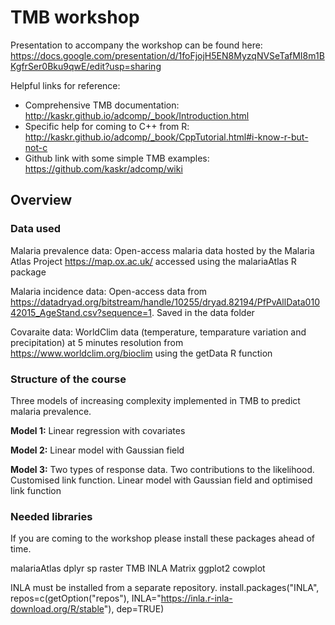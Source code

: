 TMB workshop
===========

Presentation to accompany the workshop can be found here: https://docs.google.com/presentation/d/1foFjojH5EN8MyzqNVSeTafMI8m1BKgfrSer0Bku9qwE/edit?usp=sharing

Helpful links for reference:
* Comprehensive TMB documentation: http://kaskr.github.io/adcomp/_book/Introduction.html
* Specific help for coming to C++ from R: http://kaskr.github.io/adcomp/_book/CppTutorial.html#i-know-r-but-not-c
* Github link with some simple TMB examples: https://github.com/kaskr/adcomp/wiki

Overview
-------

### Data used

Malaria prevalence data: Open-access malaria data hosted by the Malaria Atlas Project https://map.ox.ac.uk/ accessed using the malariaAtlas R package

Malaria incidence data: Open-access data from https://datadryad.org/bitstream/handle/10255/dryad.82194/PfPvAllData01042015_AgeStand.csv?sequence=1. Saved in the data folder

Covaraite data: WorldClim data (temperature, temparature variation and precipitation) at 5 minutes resolution from https://www.worldclim.org/bioclim using the getData R function


### Structure of the course

Three models of increasing complexity implemented in TMB to predict malaria prevalence. 

**Model 1:** Linear regression with covariates

**Model 2:** Linear model with Gaussian field

**Model 3:** Two types of response data. Two contributions to the likelihood. Customised link function. Linear model with Gaussian field and optimised link function


### Needed libraries

If you are coming to the workshop please install these packages ahead of time.

malariaAtlas
dplyr
sp
raster
TMB
INLA
Matrix
ggplot2
cowplot

INLA must be installed from a separate repository.
install.packages("INLA", repos=c(getOption("repos"), INLA="https://inla.r-inla-download.org/R/stable"), dep=TRUE)





